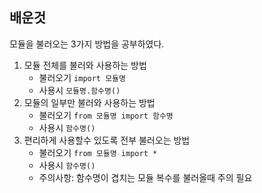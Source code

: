 ## 배운것
모듈을 불러오는 3가지 방법을 공부하였다.  
1. 모듈 전체를 불러와 사용하는 방법
   - 불러오기 `import 모듈명`
   - 사용시 `모듈명.함수명()`
2. 모듈의 일부만 불러와 사용하는 방법
   - 불러오기 `from 모듈명 import 함수명`
   - 사용시 `함수명()`
3. 편리하게 사용할수 있도록 전부 불러오는 방법
   - 불러오기 `from 모듈명 import *`
   - 사용시 `함수명()`
   - 주의사항: 함수명이 겹치는 모듈 복수를 불러올때 주의 필요